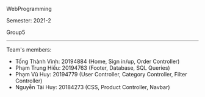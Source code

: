 WebProgramming

Semester: 2021-2

Group5

---
Team's members:
- Tống Thành Vinh: 20194884 (Home, Sign in/up, Order Controller)
- Phạm Trung Hiếu: 20194763 (Footer, Database, SQL Queries)
- Phạm Vũ Huy: 20194779 (User Controller, Category Controller, Filter Controller)
- Nguyễn Tài Huy: 20184273 (CSS, Product Controller, Navbar)
